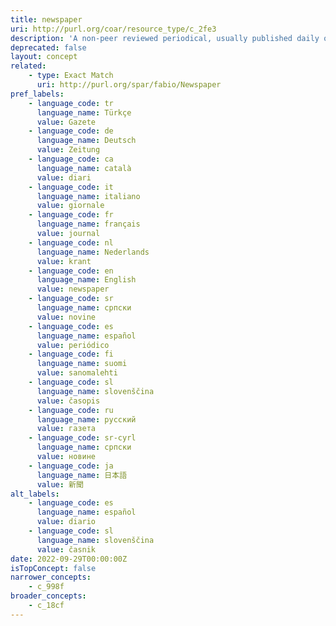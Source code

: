 ```yaml
---
title: newspaper
uri: http://purl.org/coar/resource_type/c_2fe3
description: 'A non-peer reviewed periodical, usually published daily or weekly, consisting primarily of editorials and news items concerning current or recent events and matters of public interest. [Source: http://purl.org/spar/fabio/Newspaper]'
deprecated: false
layout: concept
related:
    - type: Exact Match
      uri: http://purl.org/spar/fabio/Newspaper
pref_labels:
    - language_code: tr
      language_name: Türkçe
      value: Gazete
    - language_code: de
      language_name: Deutsch
      value: Zeitung
    - language_code: ca
      language_name: català
      value: diari
    - language_code: it
      language_name: italiano
      value: giornale
    - language_code: fr
      language_name: français
      value: journal
    - language_code: nl
      language_name: Nederlands
      value: krant
    - language_code: en
      language_name: English
      value: newspaper
    - language_code: sr
      language_name: српски
      value: novine
    - language_code: es
      language_name: español
      value: periódico
    - language_code: fi
      language_name: suomi
      value: sanomalehti
    - language_code: sl
      language_name: slovenščina
      value: časopis
    - language_code: ru
      language_name: русский
      value: газета
    - language_code: sr-cyrl
      language_name: српски
      value: новине
    - language_code: ja
      language_name: 日本語
      value: 新聞
alt_labels:
    - language_code: es
      language_name: español
      value: diario
    - language_code: sl
      language_name: slovenščina
      value: časnik
date: 2022-09-29T00:00:00Z
isTopConcept: false
narrower_concepts:
    - c_998f
broader_concepts:
    - c_18cf
---
```


